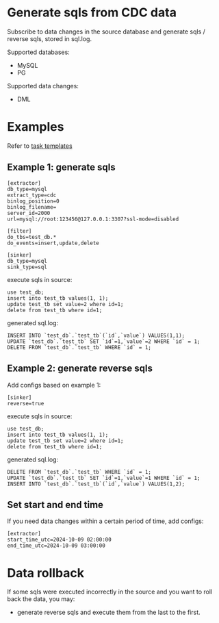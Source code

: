 # Generate sqls from CDC data

Subscribe to data changes in the source database and generate sqls / reverse sqls, stored in sql.log.

Supported databases:
- MySQL
- PG

Supported data changes:
- DML

# Examples

Refer to [task templates](../../templates/mysql_to_mysql.md)

## Example 1: generate sqls
```
[extractor]
db_type=mysql
extract_type=cdc
binlog_position=0
binlog_filename=
server_id=2000
url=mysql://root:123456@127.0.0.1:3307?ssl-mode=disabled

[filter]
do_tbs=test_db.*
do_events=insert,update,delete

[sinker]
db_type=mysql
sink_type=sql
```

execute sqls in source:
```
use test_db;
insert into test_tb values(1, 1);
update test_tb set value=2 where id=1;
delete from test_tb where id=1;
```

generated sql.log:
```
INSERT INTO `test_db`.`test_tb`(`id`,`value`) VALUES(1,1);
UPDATE `test_db`.`test_tb` SET `id`=1,`value`=2 WHERE `id` = 1;
DELETE FROM `test_db`.`test_tb` WHERE `id` = 1;
```

## Example 2: generate reverse sqls
Add configs based on example 1:

```
[sinker]
reverse=true
```

execute sqls in source:
```
use test_db;
insert into test_tb values(1, 1);
update test_tb set value=2 where id=1;
delete from test_tb where id=1;
```

generated sql.log:
```
DELETE FROM `test_db`.`test_tb` WHERE `id` = 1;
UPDATE `test_db`.`test_tb` SET `id`=1,`value`=1 WHERE `id` = 1;
INSERT INTO `test_db`.`test_tb`(`id`,`value`) VALUES(1,2);
```

## Set start and end time
If you need data changes within a certain period of time, add configs:

```
[extractor]
start_time_utc=2024-10-09 02:00:00
end_time_utc=2024-10-09 03:00:00
```

# Data rollback
If some sqls were executed incorrectly in the source and you want to roll back the data, you may:
- generate reverse sqls and execute them from the last to the first.

